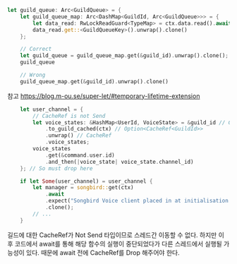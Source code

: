 ```rust
let guild_queue: Arc<GuildQueue> = {
    let guild_queue_map: Arc<DashMap<GuildId, Arc<GuildQueue>>> = {
        let data_read: RwLockReadGuard<TypeMap> = ctx.data.read().await;
        data_read.get::<GuildQueueKey>().unwrap().clone() 
    };

    // Correct
    let guild_queue = guild_queue_map.get(&guild_id).unwrap().clone();
    guild_queue

    // Wrong
    guild_queue_map.get(&guild_id).unwrap().clone()
```
참고 https://blog.m-ou.se/super-let/#temporary-lifetime-extension


```rust
    let user_channel = {
        // CacheRef is not Send
        let voice_states: &HashMap<UserId, VoiceState> = &guild_id // GuildId
            .to_guild_cached(ctx) // Option<CacheRef<GuildId>>
            .unwrap() // CacheRef
            .voice_states;
        voice_states
            .get(&command.user.id)
            .and_then(|voice_state| voice_state.channel_id)
    }; // So must drop here

    if let Some(user_channel) = user_channel {
        let manager = songbird::get(ctx)
            .await
            .expect("Songbird Voice client placed in at initialisation.")
            .clone();
        // ...
    }
```

길드에 대한 CacheRef가 Not Send 타입이므로 스레드간 이동할 수 없다.
하지만 이후 코드에서 await를 통해 해당 함수의 실행이 중단되었다가
다른 스레드에서 실행될 가능성이 있다.
때문에 await 전에 CacheRef를 Drop 해주어야 한다.
